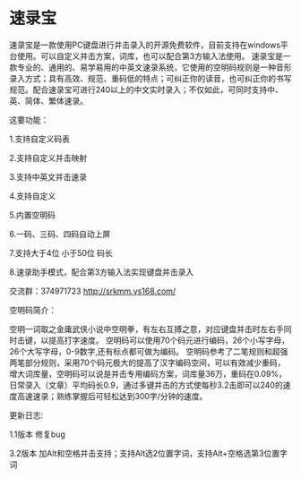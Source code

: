 # 速录宝
速录宝是一款使用PC键盘进行并击录入的开源免费软件，目前支持在windows平台使用。可以自定义并击方案，词库，也可以配合第3方输入法使用。
速录宝是一款专业的、通用的、易学易用的中英文速录系统，它使用的空明码规则是一种音形录入方式；具有高效、规范、重码低的特点；可纠正你的读音，也可纠正你的书写规范。配合速录宝可进行240以上的中文实时录入；不仅如此，可同时支持中、英、简体、繁体速录。

这要功能：

1.支持自定义码表

2.支持自定义并击映射

3.支持中英文并击速录

4.支持自定义

5.内置空明码

6.一码、三码、四码自动上屏

7.支持大于4位 小于50位 码长

8.速录助手模式，配合第3方输入法实现键盘并击录入

交流群：374971723
http://srkmm.ys168.com/

空明码简介：

空明一词取之金庸武侠小说中空明拳，有左右互搏之意，对应键盘并击时左右手同时击键，以提高打字速度。
空明码可以使用70个码元进行编码，26个小写字母，26个大写字母，0-9数字,还有标点都可做为编码。
空明码参考了二笔规则和超强两笔部分规则，采用70个码元极大的提高了汉字编码空间，可以有效减少重码，增大词库量，空明码可以说是并击专用编码方案，词库量36万，重码在0.09%，日常录入（文章）平均码长0.9，通过多键并击的方式使每秒3.2击即可以240的速度高速速录；熟练掌握后可轻松达到300字/分钟的速度。

更新日志:

1.1版本 修复bug

3.2版本 加Alt和空格并击支持；支持Alt选2位置字词，支持Alt+空格选第3位置字词

